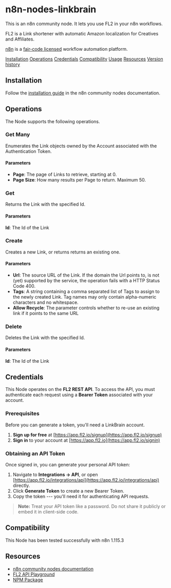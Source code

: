 # n8n-nodes-linkbrain

This is an n8n community node. It lets you use FL2 in your n8n workflows.

FL2 is a Link shortener with automatic Amazon localization for Creatives and Affiliates.

[n8n](https://n8n.io/) is a [fair-code licensed](https://docs.n8n.io/sustainable-use-license/) workflow automation platform.

[Installation](#installation)
[Operations](#operations)
[Credentials](#credentials)
[Compatibility](#compatibility)
[Usage](#usage)
[Resources](#resources)
[Version history](#version-history)

## Installation

Follow the [installation guide](https://docs.n8n.io/integrations/community-nodes/installation/) in the n8n community nodes documentation.

## Operations

The Node supports the following operations.

### Get Many ### 

Enumerates the Link objects owned by the Account associated with the Authentication Token.

#### Parameters ####

- **Page**: The page of Links to retrieve, starting at 0.
- **Page Size**: How many results per Page to return. Maximum 50.

### Get ### 

Returns the Link with the specified Id.

#### Parameters ####

**Id**: The Id of the Link

### Create ### 

Creates a new Link, or returns returns an existing one.

#### Parameters ####

- **Url**: The source URL of the Link. If the domain the Url points to, is not (yet) supported by the service, the operation fails with a HTTP Status Code 400.
- **Tags**: A string containing a comma separated list of Tags to assign to the newly created Link. Tag names may only contain alpha-numeric characters and no whitespace.
- **Allow Recycle**: The parameter controls whether to re-use an existing link if it points to the same URL

### Delete ### 

Deletes the Link with the specified Id.

#### Parameters ####

**Id**: The Id of the Link

## Credentials

This Node operates on the **FL2 REST API**. To access the API, you must authenticate each request using a **Bearer Token** associated with your account. 

### Prerequisites 

Before you can generate a token, you'll need a LinkBrain account. 

1. **Sign up for free** at [https://app.fl2.io/signup](https://app.fl2.io/signup) 
2. **Sign in** to your account at [https://app.fl2.io](https://app.fl2.io/signin) 

### Obtaining an API Token 

Once signed in, you can generate your personal API token: 

1. Navigate to **Integrations → API**, or open [https://app.fl2.io/integrations/api](https://app.fl2.io/integrations/api) directly. 
2. Click **Generate Token** to create a new Bearer Token. 
3. Copy the token --- you'll need it for authenticating API requests. 
> 
> **Note:** Treat your API token like a password. Do not share it publicly or embed it in client-side code. 

## Compatibility

This Node has been tested successfully with n8n 1.115.3

## Resources

* [n8n community nodes documentation](https://docs.n8n.io/integrations/#community-nodes)
* [FL2 API Playground](https://app.fl2.io/scalar/v1)
* [NPM Package](https://www.npmjs.com/package/n8n-nodes-linkbrain)
